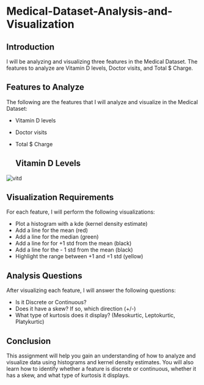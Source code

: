 # Medical-Dataset-Analysis-and-Visualization

## Introduction
I will be analyzing and visualizing three features in the Medical Dataset. The features to analyze are Vitamin D levels, Doctor visits, and Total $ Charge.

## Features to Analyze
The following are the features that I will analyze and visualize in the Medical Dataset:
- Vitamin D levels
- Doctor visits
- Total $ Charge

  ## Vitamin D Levels
![vitd](https://github.com/farisassallami/Medical-Dataset-Analysis-and-Visualization/assets/111199631/77296854-f0b3-4d05-894b-24e664234d33)

## Visualization Requirements
For each feature, I will perform the following visualizations:
- Plot a histogram with a kde (kernel density estimate)
- Add a line for the mean (red)
- Add a line for the median (green)
- Add a line for for +1 std from the mean (black)
- Add a line for the - 1 std from the mean (black)
- Highlight the range between +1 and =1 std (yellow)

## Analysis Questions
After visualizing each feature, I will answer the following questions:
- Is it Discrete or Continuous?
- Does it have a skew? If so, which direction (+/-)
- What type of kurtosis does it display? (Mesokurtic, Leptokurtic, Platykurtic)

## Conclusion
This assignment will help you gain an understanding of how to analyze and visualize data using histograms and kernel density estimates. You will also learn how to identify whether a feature is discrete or continuous, whether it has a skew, and what type of kurtosis it displays.
